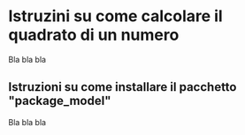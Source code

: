 # Istruzini su come calcolare il quadrato di un numero
Bla bla bla

## Istruzioni su come installare il pacchetto "package_model"
Bla bla bla